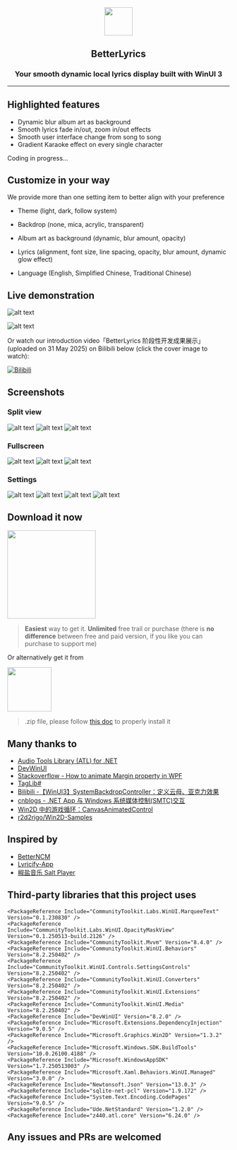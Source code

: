 <div align="center">
  <img src="BetterLyrics.WinUI3/BetterLyrics.WinUI3/Assets/Logo.png" alt="" width="64"/>
</div>

<h2 align="center">
BetterLyrics
</div>

<h3 align="center">
Your smooth dynamic local lyrics display built with WinUI 3
</div>

---

## Highlighted features

- Dynamic blur album art as background
- Smooth lyrics fade in/out, zoom in/out effects
- Smooth user interface change from song to song
- Gradient Karaoke effect on every single character

Coding in progress...

## Customize in your way

We provide more than one setting item to better align with your preference

- Theme (light, dark, follow system)

- Backdrop (none, mica, acrylic, transparent)

- Album art as background (dynamic, blur amount, opacity)

- Lyrics (alignment, font size, line spacing, opacity, blur amount, dynamic glow effect)

- Language (English, Simplified Chinese, Traditional Chinese)

## Live demonstration

![alt text](Screenshots/Beelink-SER-8-Moonlight2025-06-0318-35-35-ezgif.com-video-to-gif-converter.gif)

![alt text](Screenshots/BetterLyrics.WinUI3_igDdnc4rzW.gif)

Or watch our introduction video「BetterLyrics 阶段性开发成果展示」(uploaded on 31 May 2025) on Bilibili below (click the cover image to watch):

[![Bilibili](https://i1.hdslb.com/bfs/archive/75a7a1a3803b617574090a91c59785b6c40d0fe5.jpg@672w_378h_1c.avif)](https://b23.tv/QjKkYmL)

## Screenshots

### Split view

![alt text](Screenshots/Snipaste_2025-06-03_16-46-55.png)
![alt text](Screenshots/Snipaste_2025-06-03_16-47-43.png)
![alt text](Screenshots/Snipaste_2025-06-03_17-51-22.png)

### Fullscreen

![alt text](Screenshots/Snipaste_2025-06-03_17-52-51.png)
![alt text](Screenshots/Snipaste_2025-06-03_17-53-07.png)
![alt text](Screenshots/Snipaste_2025-06-03_18-36-05.png)

### Settings

![alt text](Screenshots/Snipaste_2025-06-03_17-51-52.png)
![alt text](Screenshots/Snipaste_2025-06-03_17-52-00.png)
![alt text](Screenshots/Snipaste_2025-06-03_17-52-05.png)
![alt text](Screenshots/Snipaste_2025-06-03_17-52-11.png)

## Download it now

<a href="https://apps.microsoft.com/detail/9P1WCD1P597R?referrer=appbadge&mode=direct">
	<img src="https://get.microsoft.com/images/en-us%20dark.svg" width="200"/>
</a>

> **Easiest** way to get it. **Unlimited** free trail or purchase (there is **no difference** between free and paid version, if you like you can purchase to support me)

Or alternatively get it from [![]()](https://shorturl.at/jXbd7)

<a href="https://drive.google.com/file/d/1Hh8ijbODIksPmmRYujys7fXngw93Of7I/view?usp=drive_link">
	<img src="https://pngimg.com/uploads/google_drive/google_drive_PNG9.png" width="100"/>
</a>

> .zip file, please follow [this doc](How2Install/How2Install.md) to properly install it

## Many thanks to

- [Audio Tools Library (ATL) for .NET](https://github.com/Zeugma440/atldotnet)
- [DevWinUI](https://github.com/ghost1372/DevWinUI)
- [Stackoverflow - How to animate Margin property in WPF](https://stackoverflow.com/a/21542882/11048731)
- [TagLib#](https://github.com/mono/taglib-sharp)
- [Bilibili -【WinUI3】SystemBackdropController：定义云母、亚克力效果](https://www.bilibili.com/video/BV1PY4FevEkS)
- [cnblogs - .NET App 与 Windows 系统媒体控制(SMTC)交互](https://www.cnblogs.com/TwilightLemon/p/18279496)
- [Win2D 中的游戏循环：CanvasAnimatedControl](https://www.cnblogs.com/walterlv/p/10236395.html)
- [r2d2rigo/Win2D-Samples](https://github.com/r2d2rigo/Win2D-Samples/blob/master/IrisBlurWin2D/IrisBlurWin2D/MainPage.xaml.cs)

## Inspired by

- [BetterNCM](https://github.com/std-microblock/BetterNCM)
- [Lyricify-App](https://github.com/WXRIW/Lyricify-App)
- [椒盐音乐 Salt Player](https://moriafly.com/program/salt-player)

## Third-party libraries that this project uses

```
<PackageReference Include="CommunityToolkit.Labs.WinUI.MarqueeText" Version="0.1.230830" />
<PackageReference Include="CommunityToolkit.Labs.WinUI.OpacityMaskView" Version="0.1.250513-build.2126" />
<PackageReference Include="CommunityToolkit.Mvvm" Version="8.4.0" />
<PackageReference Include="CommunityToolkit.WinUI.Behaviors" Version="8.2.250402" />
<PackageReference Include="CommunityToolkit.WinUI.Controls.SettingsControls" Version="8.2.250402" />
<PackageReference Include="CommunityToolkit.WinUI.Converters" Version="8.2.250402" />
<PackageReference Include="CommunityToolkit.WinUI.Extensions" Version="8.2.250402" />
<PackageReference Include="CommunityToolkit.WinUI.Media" Version="8.2.250402" />
<PackageReference Include="DevWinUI" Version="8.2.0" />
<PackageReference Include="Microsoft.Extensions.DependencyInjection" Version="9.0.5" />
<PackageReference Include="Microsoft.Graphics.Win2D" Version="1.3.2" />
<PackageReference Include="Microsoft.Windows.SDK.BuildTools" Version="10.0.26100.4188" />
<PackageReference Include="Microsoft.WindowsAppSDK" Version="1.7.250513003" />
<PackageReference Include="Microsoft.Xaml.Behaviors.WinUI.Managed" Version="3.0.0" />
<PackageReference Include="Newtonsoft.Json" Version="13.0.3" />
<PackageReference Include="sqlite-net-pcl" Version="1.9.172" />
<PackageReference Include="System.Text.Encoding.CodePages" Version="9.0.5" />
<PackageReference Include="Ude.NetStandard" Version="1.2.0" />
<PackageReference Include="z440.atl.core" Version="6.24.0" />
```

## Any issues and PRs are welcomed
